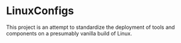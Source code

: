 # LinuxConfigs
This project is an attempt to standardize the deployment of tools and components on a presumably vanilla build of Linux. 
